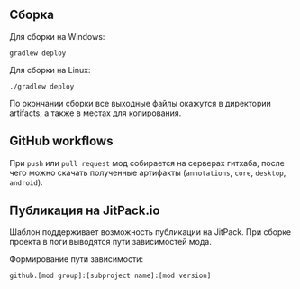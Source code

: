 
## Сборка

Для сборки на Windows:

```Cmd
gradlew deploy
```


Для сборки на Linux:
```shell
./gradlew deploy
```

По окончании сборки все выходные файлы окажутся в директории artifacts, а также в местах для копирования.

## GitHub workflows

При `push` или `pull request` мод собирается на серверах гитхаба, после чего можно скачать полученные артифакты (`annotations`, `core`, `desktop`, `android`).

## Публикация на JitPack.io

Шаблон поддерживает возможность публикации на JitPack.
При сборке проекта в логи выводятся пути зависимостей мода.

Формирование пути зависимости:

`github.[mod group]:[subproject name]:[mod version]`
